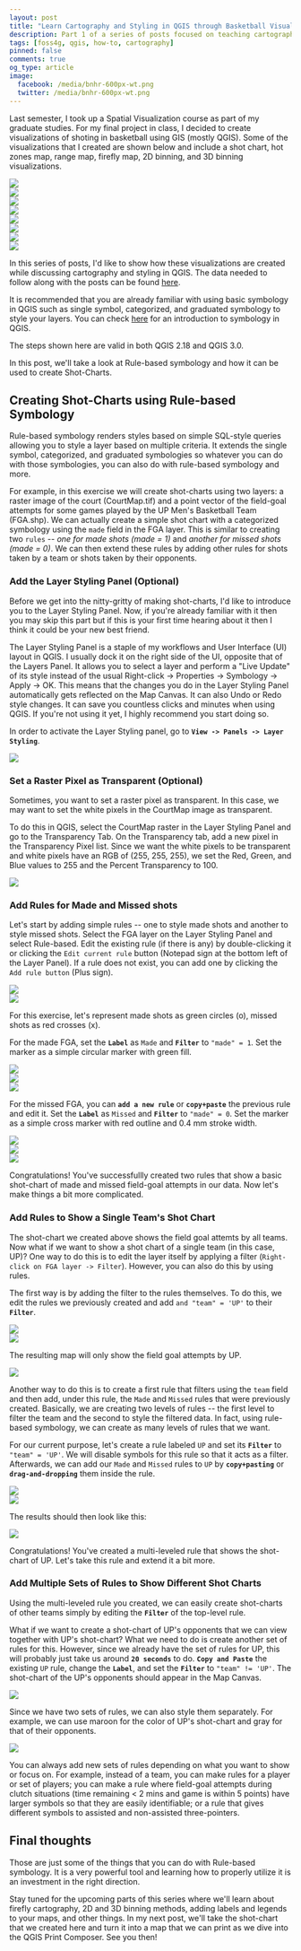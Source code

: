 ```yaml
---
layout: post
title: "Learn Cartography and Styling in QGIS through Basketball Visualization (Part 1): Creating Shot Charts using Rule-based Symbology"
description: Part 1 of a series of posts focused on teaching cartography and styling in QGIS by creating visualizations for basketball. In this post, we'll look at Rule-based symbologies and it can be used for creating basketball shot charts.
tags: [foss4g, qgis, how-to, cartography]
pinned: false
comments: true
og_type: article
image:
  facebook: /media/bnhr-600px-wt.png
  twitter: /media/bnhr-600px-wt.png
---
```


Last semester, I took up a Spatial Visualization course as part of my graduate studies. For my final project in class, I decided to create visualizations of shoting in basketball using GIS (mostly QGIS). Some of the visualizations that I created are shown below and include a shot chart, hot zones map, range map, firefly map, 2D binning, and 3D binning visualizations.

<div class="col-lg-6 img-container"><img class="img-responsive post-img img-shadow" src="{{ site.baseurl }}/media/posts/2018-01-03-learn-cartography-and-styling-in-qgis-part-1/shotchart.png"></div>

<div class="col-lg-6 img-container"><img class="img-responsive post-img img-shadow" src="{{ site.baseurl }}/media/posts/2018-01-03-learn-cartography-and-styling-in-qgis-part-1/hotzones.png"></div>

<div class="col-lg-6 img-container"><img class="img-responsive post-img img-shadow" src="{{ site.baseurl }}/media/posts/2018-01-03-learn-cartography-and-styling-in-qgis-part-1/heatmap.png"></div>

<div class="col-lg-6 img-container"><img class="img-responsive post-img img-shadow" src="{{ site.baseurl }}/media/posts/2018-01-03-learn-cartography-and-styling-in-qgis-part-1/firefly.png"></div>

<div class="col-lg-6 img-container"><img class="img-responsive post-img img-shadow" src="{{ site.baseurl }}/media/posts/2018-01-03-learn-cartography-and-styling-in-qgis-part-1/range.png"></div>

<div class="col-lg-6 img-container"><img class="img-responsive post-img img-shadow" src="{{ site.baseurl }}/media/posts/2018-01-03-learn-cartography-and-styling-in-qgis-part-1/2d-binning-1.png"></div>

<div class="col-lg-6 img-container"><img class="img-responsive post-img img-shadow" src="{{ site.baseurl }}/media/posts/2018-01-03-learn-cartography-and-styling-in-qgis-part-1/2d-binning-2.png"></div>

<div class="col-lg-6 img-container"><img class="img-responsive post-img img-shadow" src="{{ site.baseurl }}/media/posts/2018-01-03-learn-cartography-and-styling-in-qgis-part-1/binning3d.gif"></div>


In this series of posts, I'd like to show how these visualizations are created while discussing cartography and styling in QGIS. The data needed to follow along with the posts can be found [here](https://drive.google.com/drive/folders/1pcdnLoIruVJ5TublhsmUADCGeCnPYjRo?usp=sharing).

It is recommended that you are already familiar with using basic symbology in QGIS such as single symbol, categorized, and graduated symbology to style your layers. You can check [here](https://docs.qgis.org/2.18/en/docs/training_manual/basic_map/symbology.html) for an introduction to symbology in QGIS.

The steps shown here are valid in both QGIS 2.18 and QGIS 3.0.

In this post, we'll take a look at Rule-based symbology and how it can be used to create Shot-Charts.

## Creating Shot-Charts using Rule-based Symbology
Rule-based symbology renders styles based on simple SQL-style queries allowing you to style a layer based on multiple criteria. It extends the single symbol, categorized, and graduated symbologies so whatever you can do with those symbologies, you can also do with rule-based symbology and more.

For example, in this exercise we will create shot-charts using two layers: a raster image of the court (CourtMap.tif) and a point vector of the field-goal attempts for some games played by the UP Men's Basketball Team (FGA.shp). We can actually create a simple shot chart with a categorized symbology using the ```made``` field in the FGA layer. This is similar to creating two ```rules``` -- *one for made shots (made = 1)* and *another for missed shots (made = 0)*. We can then extend these rules by adding other rules for shots taken by a team or shots taken by their opponents.

### Add the Layer Styling Panel (Optional)
Before we get into the nitty-gritty of making shot-charts, I'd like to introduce you to the Layer Styling Panel. Now, if you're already familiar with it then you may skip this part but if this is your first time hearing about it then I think it could be your new best friend.

The Layer Styling Panel is a staple of my workflows and User Interface (UI) layout in QGIS. I usually dock it on the right side of the UI, opposite that of the Layers Panel. It allows you to select a layer and perform a "Live Update" of its style instead of the usual Right-click -> Properties -> Symbology -> Apply -> OK. This means that the changes you do in the Layer Styling Panel automatically gets reflected on the Map Canvas. It can also Undo or Redo style changes. It can save you countless clicks and minutes when using QGIS. If you're not using it yet, I highly recommend you start doing so.

In order to activate the Layer Styling panel, go to **```View -> Panels -> Layer Styling```**.

<div class="col-lg-12 img-container"><img class="img-responsive post-img img-shadow" src="{{ site.baseurl }}/media/posts/2018-01-03-learn-cartography-and-styling-in-qgis-part-1/02.5-layer-panel.png"></div>


### Set a Raster Pixel as Transparent (Optional)
Sometimes, you want to set a raster pixel as transparent. In this case, we may want to set the white pixels in the CourtMap image as transparent.

To do this in QGIS, select the CourtMap raster in the Layer Styling Panel and go to the Transparency Tab. On the Transparency tab, add a new pixel in the Transparency Pixel list. Since we want the white pixels to be transparent and white pixels have an RGB of (255, 255, 255), we set the Red, Green, and Blue values to 255 and the Percent Transparency to 100.

<div class="col-lg-12 img-container"><img class="img-responsive post-img img-shadow" src="{{ site.baseurl }}/media/posts/2018-01-03-learn-cartography-and-styling-in-qgis-part-1/04-transparent-pixel.png"></div>


### Add Rules for Made and Missed shots
Let's start by adding simple rules -- one to style made shots and another to style missed shots. Select the FGA layer on the Layer Styling Panel and select Rule-based. Edit the existing rule (if there is any) by double-clicking it or clicking the ```Edit current rule``` button (Notepad sign at the bottom left of the Layer Panel). If a rule does not exist, you can add one by clicking the ```Add rule button``` (Plus sign).

<div class="col-lg-6 img-container"><img class="img-responsive post-img img-shadow" src="{{ site.baseurl }}/media/posts/2018-01-03-learn-cartography-and-styling-in-qgis-part-1/05-rule-based.png"></div>

<div class="col-lg-6 img-container"><img class="img-responsive post-img img-shadow" src="{{ site.baseurl }}/media/posts/2018-01-03-learn-cartography-and-styling-in-qgis-part-1/05-rule-based-2.png"></div>

For this exercise, let's represent made shots as green circles (o), missed shots as red crosses (x).

For the made FGA, set the **```Label```** as ```Made``` and **```Filter```** to ```"made" = 1```. Set the marker as a simple circular marker with green fill.

<div class="col-lg-6 img-container"><img class="img-responsive post-img img-shadow" src="{{ site.baseurl }}/media/posts/2018-01-03-learn-cartography-and-styling-in-qgis-part-1/06-made-1.png"></div>

<div class="col-lg-6 img-container"><img class="img-responsive post-img img-shadow" src="{{ site.baseurl }}/media/posts/2018-01-03-learn-cartography-and-styling-in-qgis-part-1/06-made-2.png"></div>

<div class="col-lg-12 img-container"><img class="img-responsive post-img img-shadow" src="{{ site.baseurl }}/media/posts/2018-01-03-learn-cartography-and-styling-in-qgis-part-1/06-made-3.png"></div>


For the missed FGA, you can **```add a new rule```** or **```copy+paste```** the previous rule and edit it. Set the **```Label```** as ```Missed``` and **```Filter```** to ```"made" = 0```. Set the marker as a simple cross marker with red outline and 0.4 mm stroke width.

<div class="col-lg-6 img-container"><img class="img-responsive post-img img-shadow" src="{{ site.baseurl }}/media/posts/2018-01-03-learn-cartography-and-styling-in-qgis-part-1/06-missed-1.png"></div>

<div class="col-lg-6 img-container"><img class="img-responsive post-img img-shadow" src="{{ site.baseurl }}/media/posts/2018-01-03-learn-cartography-and-styling-in-qgis-part-1/06-missed-2.png"></div>

<div class="col-lg-12 img-container"><img class="img-responsive post-img img-shadow" src="{{ site.baseurl }}/media/posts/2018-01-03-learn-cartography-and-styling-in-qgis-part-1/06-missed-3.png"></div>


Congratulations! You've successfullly created two rules that show a basic shot-chart of made and missed field-goal attempts in our data. Now let's make things a bit more complicated.

### Add Rules to Show a Single Team's Shot Chart
The shot-chart we created above shows the field goal attemts by all teams. Now what if we want to show a shot chart of a single team (in this case, UP)? One way to do this is to edit the layer itself by applying a filter (```Right-click on FGA layer -> Filter```). However, you can also do this by using rules.

The first way is by adding the filter to the rules themselves. To do this, we edit the rules we previously created and add ```and "team" = 'UP'``` to their **```Filter```**.

<div class="col-lg-6 img-container"><img class="img-responsive post-img img-shadow" src="{{ site.baseurl }}/media/posts/2018-01-03-learn-cartography-and-styling-in-qgis-part-1/07-filter-1.png"></div>

<div class="col-lg-6 img-container"><img class="img-responsive post-img img-shadow" src="{{ site.baseurl }}/media/posts/2018-01-03-learn-cartography-and-styling-in-qgis-part-1/07-filter-2.png"></div>

The resulting map will only show the field goal attempts by UP.

<div class="col-lg-12 img-container"><img class="img-responsive post-img img-shadow" src="{{ site.baseurl }}/media/posts/2018-01-03-learn-cartography-and-styling-in-qgis-part-1/07-filter-3.png"></div>

Another way to do this is to create a first rule that filters using the ```team``` field and then add, under this rule, the ```Made``` and ```Missed``` rules that were previously created. Basically, we are creating two levels of rules -- the first level to filter the team and the second to style the filtered data. In fact, using rule-based symbology, we can create as many levels of rules that we want.

For our current purpose, let's create a rule labeled ```UP``` and set its **```Filter```** to ```"team" = 'UP'```. We will disable symbols for this rule so that it acts as a filter. Afterwards, we can add our ```Made``` and ```Missed``` rules to ```UP``` by **```copy+pasting```** or **```drag-and-dropping```** them inside the rule.

<div class="col-lg-6 img-container"><img class="img-responsive post-img img-shadow" src="{{ site.baseurl }}/media/posts/2018-01-03-learn-cartography-and-styling-in-qgis-part-1/08-filter-1.png"></div>

<div class="col-lg-6 img-container"><img class="img-responsive post-img img-shadow" src="{{ site.baseurl }}/media/posts/2018-01-03-learn-cartography-and-styling-in-qgis-part-1/08-filter-2.gif"></div>

The results should then look like this:

<div class="col-lg-12 img-container"><img class="img-responsive post-img img-shadow" src="{{ site.baseurl }}/media/posts/2018-01-03-learn-cartography-and-styling-in-qgis-part-1/08-filter-3.png"></div>

Congratulations! You've created a multi-leveled rule that shows the shot-chart of UP. Let's take this rule and extend it a bit more.

### Add Multiple Sets of Rules to Show Different Shot Charts
Using the multi-leveled rule you created, we can easily create shot-charts of other teams simply by editing the **```Filter```** of the top-level rule.

What if we want to create a shot-chart of UP's opponents that we can view together with UP's shot-chart? What we need to do is create another set of rules for this. However, since we already have the set of rules for UP, this will probably just take us around **```20 seconds```** to do. **```Copy and Paste```** the existing ```UP``` rule, change the **```Label```**, and set the **```Filter```** to ```"team" != 'UP'```. The shot-chart of the UP's opponents should appear in the Map Canvas.

<div class="col-lg-12 img-container"><img class="img-responsive post-img img-shadow" src="{{ site.baseurl }}/media/posts/2018-01-03-learn-cartography-and-styling-in-qgis-part-1/09-multi.gif"></div>

Since we have two sets of rules, we can also style them separately. For example, we can use maroon for the color of UP's shot-chart and gray for that of their opponents.

<div class="col-lg-12 img-container"><img class="img-responsive post-img img-shadow" src="{{ site.baseurl }}/media/posts/2018-01-03-learn-cartography-and-styling-in-qgis-part-1/09-rules.png"></div>

You can always add new sets of rules depending on what you want to show or focus on. For example, instead of a team, you can make rules for a player or set of players; you can make a rule where field-goal attempts during clutch situations (time remaining < 2 mins and game is within 5 points) have larger symbols so that they are easily identifiable; or a rule that gives different symbols to assisted and non-assisted three-pointers.

## Final thoughts
Those are just some of the things that you can do with Rule-based symbology. It is a very powerful tool and learning how to properly utilize it is an investment in the right direction.

Stay tuned for the upcoming parts of this series where we'll learn about firefly cartography, 2D and 3D binning methods, adding labels and legends to your maps, and other things. In my next post, we'll take the shot-chart that we created here and turn it into a map that we can print as we dive into the QGIS Print Composer. See you then!
